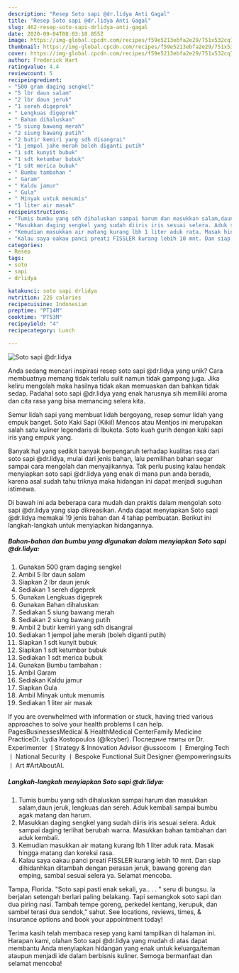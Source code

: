 ```yaml
---
description: "Resep Soto sapi @dr.lidya Anti Gagal"
title: "Resep Soto sapi @dr.lidya Anti Gagal"
slug: 462-resep-soto-sapi-drlidya-anti-gagal
date: 2020-09-04T08:03:18.855Z
image: https://img-global.cpcdn.com/recipes/f59e5213ebfa2e29/751x532cq70/soto-sapi-drlidya-foto-resep-utama.jpg
thumbnail: https://img-global.cpcdn.com/recipes/f59e5213ebfa2e29/751x532cq70/soto-sapi-drlidya-foto-resep-utama.jpg
cover: https://img-global.cpcdn.com/recipes/f59e5213ebfa2e29/751x532cq70/soto-sapi-drlidya-foto-resep-utama.jpg
author: Frederick Hart
ratingvalue: 4.4
reviewcount: 5
recipeingredient:
- "500 gram daging sengkel"
- "5 lbr daun salam"
- "2 lbr daun jeruk"
- "1 sereh digeprek"
- " Lengkuas digeprek"
- " Bahan dihaluskan"
- "5 siung bawang merah"
- "2 siung bawang putih"
- "2 butir kemiri yang sdh disangrai"
- "1 jempol jahe merah boleh diganti putih"
- "1 sdt kunyit bubuk"
- "1 sdt ketumbar bubuk"
- "1 sdt merica bubuk"
- " Bumbu tambahan "
- " Garam"
- " Kaldu jamur"
- " Gula"
- " Minyak untuk menumis"
- "1 liter air masak"
recipeinstructions:
- "Tumis bumbu yang sdh dihaluskan sampai harum dan masukkan salam,daun jeruk, lengkuas dan sereh. Aduk kembali sampai bumbu agak matang dan harum."
- "Masukkan daging sengkel yang sudah diiris iris sesuai selera. Aduk sampai daging terlihat berubah warna. Masukkan bahan tambahan dan aduk kembali."
- "Kemudian masukkan air matang kurang lbh 1 liter aduk rata. Masak hingga matang dan koreksi rasa."
- "Kalau saya oakau panci preati FISSLER kurang lebih 10 mnt. Dan siap dihidanhkan ditambah dengan perasan jeruk, bawang goreng dan emping, sambal sesuai selera ya. Selamat mencoba."
categories:
- Resep
tags:
- soto
- sapi
- drlidya

katakunci: soto sapi drlidya 
nutrition: 226 calories
recipecuisine: Indonesian
preptime: "PT14M"
cooktime: "PT53M"
recipeyield: "4"
recipecategory: Lunch

---
```



![Soto sapi @dr.lidya](https://img-global.cpcdn.com/recipes/f59e5213ebfa2e29/751x532cq70/soto-sapi-drlidya-foto-resep-utama.jpg)

Anda sedang mencari inspirasi resep soto sapi @dr.lidya yang unik? Cara membuatnya memang tidak terlalu sulit namun tidak gampang juga. Jika keliru mengolah maka hasilnya tidak akan memuaskan dan bahkan tidak sedap. Padahal soto sapi @dr.lidya yang enak harusnya sih memiliki aroma dan cita rasa yang bisa memancing selera kita.

Semur lidah sapi yang membuat lidah bergoyang, resep semur lidah yang empuk banget. Soto Kaki Sapi (Kikil) Mencos atau Mentjos ini merupakan salah satu kuliner legendaris di Ibukota. Soto kuah gurih dengan kaki sapi iris yang empuk yang.

Banyak hal yang sedikit banyak berpengaruh terhadap kualitas rasa dari soto sapi @dr.lidya, mulai dari jenis bahan, lalu pemilihan bahan segar sampai cara mengolah dan menyajikannya. Tak perlu pusing kalau hendak menyiapkan soto sapi @dr.lidya yang enak di mana pun anda berada, karena asal sudah tahu triknya maka hidangan ini dapat menjadi suguhan istimewa.


Di bawah ini ada beberapa cara mudah dan praktis dalam mengolah soto sapi @dr.lidya yang siap dikreasikan. Anda dapat menyiapkan Soto sapi @dr.lidya memakai 19 jenis bahan dan 4 tahap pembuatan. Berikut ini langkah-langkah untuk menyiapkan hidangannya.

<!--inarticleads1-->

##### Bahan-bahan dan bumbu yang digunakan dalam menyiapkan Soto sapi @dr.lidya:

1. Gunakan 500 gram daging sengkel
1. Ambil 5 lbr daun salam
1. Siapkan 2 lbr daun jeruk
1. Sediakan 1 sereh digeprek
1. Gunakan  Lengkuas digeprek
1. Gunakan  Bahan dihaluskan:
1. Sediakan 5 siung bawang merah
1. Sediakan 2 siung bawang putih
1. Ambil 2 butir kemiri yang sdh disangrai
1. Sediakan 1 jempol jahe merah (boleh diganti putih)
1. Siapkan 1 sdt kunyit bubuk
1. Siapkan 1 sdt ketumbar bubuk
1. Sediakan 1 sdt merica bubuk
1. Gunakan  Bumbu tambahan :
1. Ambil  Garam
1. Sediakan  Kaldu jamur
1. Siapkan  Gula
1. Ambil  Minyak untuk menumis
1. Sediakan 1 liter air masak


If you are overwhelmed with information or stuck, having tried various approaches to solve your health problems I can help. PagesBusinessesMedical &amp; HealthMedical CenterFamily Medicine PracticeDr. Lydia Kostopoulos (@lkcyber). Последние твиты от Dr. Experimenter ㅣStrategy &amp; Innovation Advisor @ussocom ㅣ Emerging Tech ㅣ National Security ㅣ Bespoke Functional Suit Designer @empoweringsuits ㅣ Art #ArtAboutAI. 

<!--inarticleads2-->

##### Langkah-langkah menyiapkan Soto sapi @dr.lidya:

1. Tumis bumbu yang sdh dihaluskan sampai harum dan masukkan salam,daun jeruk, lengkuas dan sereh. Aduk kembali sampai bumbu agak matang dan harum.
1. Masukkan daging sengkel yang sudah diiris iris sesuai selera. Aduk sampai daging terlihat berubah warna. Masukkan bahan tambahan dan aduk kembali.
1. Kemudian masukkan air matang kurang lbh 1 liter aduk rata. Masak hingga matang dan koreksi rasa.
1. Kalau saya oakau panci preati FISSLER kurang lebih 10 mnt. Dan siap dihidanhkan ditambah dengan perasan jeruk, bawang goreng dan emping, sambal sesuai selera ya. Selamat mencoba.


Tampa, Florida. &#34;Soto sapi pasti enak sekali, ya.. . . &#34; seru di bungsu. Ia berjalan setengah berlari paling belakang. Tapi semangkok soto sapi dan dua piring nasi. Tambah tempe goreng, perkedel kentang, kerupuk, dan sambel terasi dua sendok,&#34; sahut. See locations, reviews, times, &amp; insurance options and book your appointment today! 

Terima kasih telah membaca resep yang kami tampilkan di halaman ini. Harapan kami, olahan Soto sapi @dr.lidya yang mudah di atas dapat membantu Anda menyiapkan hidangan yang enak untuk keluarga/teman ataupun menjadi ide dalam berbisnis kuliner. Semoga bermanfaat dan selamat mencoba!
